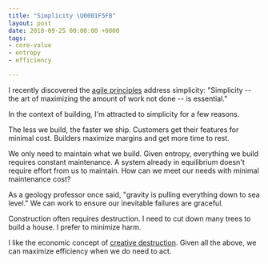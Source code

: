 ```yaml
---
title: "Simplicity \U0001F5FB"
layout: post
date: 2018-09-25 00:00:00 +0000
tags:
- core-value
- entropy
- efficiency

---
```

I recently discovered the [agile principles](http://agilemanifesto.org/principles.html) address simplicity: "Simplicity -- the art of maximizing the amount of work not done -- is essential."

In the context of building, I'm attracted to simplicity for a few reasons.

The less we build, the faster we ship. Customers get their features for minimal cost. Builders maximize margins and get more time to rest.

We only need to maintain what we build. Given entropy, everything we build requires constant maintenance. A system already in equilibrium doesn't require effort from us to maintain. How can we meet our needs with minimal maintenance cost?

As a geology professor once said, "gravity is pulling everything down to sea level." We can work to ensure our inevitable failures are graceful.

Construction often requires destruction. I need to cut down many trees to build a house. I prefer to minimize harm.

I like the economic concept of [creative destruction](https://en.wikipedia.org/wiki/Creative_destruction). Given all the above, we can maximize efficiency when we do need to act.
